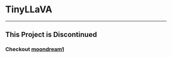 # TinyLLaVA

---
## This Project is Discontinued
### Checkout [moondream1](https://huggingface.co/vikhyatk/moondream1)
